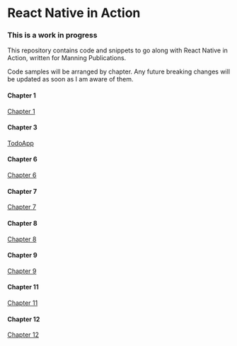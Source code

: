 # React Native in Action

### This is a work in progress

This repository contains code and snippets to go along with React Native in Action, written for Manning Publications.

Code samples will be arranged by chapter. Any future breaking changes will be updated as soon as I am aware of them.

#### Chapter 1

[Chapter 1](https://github.com/dabit3/react-native-in-action/tree/chapter1)


#### Chapter 3

[TodoApp](https://github.com/dabit3/react-native-in-action/tree/chapter3)

#### Chapter 6

[Chapter 6](https://github.com/dabit3/react-native-in-action/tree/chapter6)

#### Chapter 7

[Chapter 7](https://github.com/dabit3/react-native-in-action/tree/chapter6)

#### Chapter 8
[Chapter 8](https://github.com/dabit3/react-native-in-action/tree/chapter8)

#### Chapter 9
[Chapter 9](https://github.com/dabit3/react-native-in-action/tree/chapter9)

#### Chapter 11
[Chapter 11](https://github.com/dabit3/react-native-in-action/tree/chapter11)

#### Chapter 12
[Chapter 12](https://github.com/dabit3/react-native-in-action/tree/chapter12)